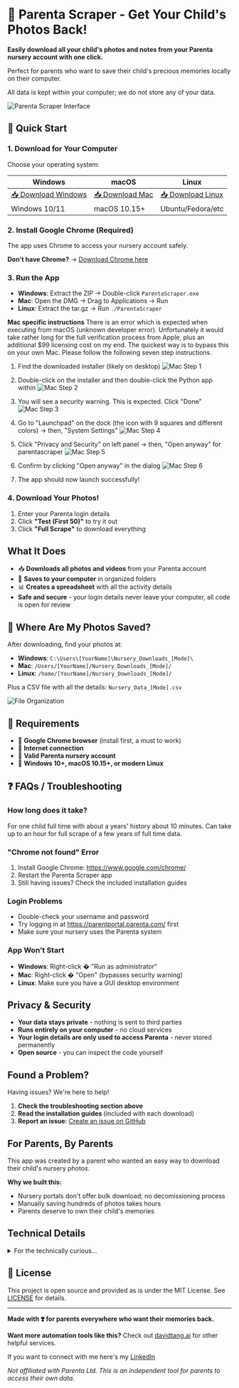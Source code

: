# 📸 Parenta Scraper - Get Your Child's Photos Back!

**Easily download all your child's photos and notes from your Parenta nursery account with one click.**

Perfect for parents who want to save their child's precious memories locally on their computer.

All data is kept within your computer; we do not store any of your data.

![Parenta Scraper Interface](screenshots/main-interface.png)

## 🚀 Quick Start

### 1. Download for Your Computer
Choose your operating system:

| Windows | macOS | Linux |
|---------|-------|-------|
| [📥 Download Windows](../../releases/latest/download/ParentaScraper-Windows.zip) | [📥 Download Mac](../../releases/latest/download/ParentaScraper-Mac.dmg) | [📥 Download Linux](../../releases/latest/download/ParentaScraper-Linux.tar.gz) |
| Windows 10/11 | macOS 10.15+ | Ubuntu/Fedora/etc |

### 2. Install Google Chrome (Required)
The app uses Chrome to access your nursery account safely.

**Don't have Chrome?** → [Download Chrome here](https://www.google.com/chrome/)

### 3. Run the App
- **Windows**: Extract the ZIP → Double-click `ParentaScraper.exe`
- **Mac**: Open the DMG → Drag to Applications → Run
- **Linux**: Extract the tar.gz → Run `./ParentaScraper`

**Mac specific instructions** 
There is an error which is expected when executing from macOS (unknown developer error). Unfortunately it would take rather long for the full verification process from Apple, plus an additional $99 licensing cost on my end. The quickest way is to bypass this on your own Mac. Please follow the following seven step instructions.

1. Find the downloaded installer (likely on desktop)
![Mac Step 1](screenshots/mac1.png)

2. Double-click on the installer and then double-click the Python app within
![Mac Step 2](screenshots/mac2.png)

3. You will see a security warning. This is expected. Click "Done"
![Mac Step 3](screenshots/mac3.png)

4. Go to "Launchpad" on the dock (the icon with 9 squares and different colors) → then, "System Settings"
![Mac Step 4](screenshots/mac4.png)

5. Click "Privacy and Security" on left panel → then, "Open anyway" for parentascraper
![Mac Step 5](screenshots/mac5.png)

6. Confirm by clicking "Open anyway" in the dialog
![Mac Step 6](screenshots/mac6.png)

7. The app should now launch successfully!  

### 4. Download Your Photos!
1. Enter your Parenta login details
2. Click **"Test (First 50)"** to try it out
3. Click **"Full Scrape"** to download everything

## What It Does

- 📥 **Downloads all photos and videos** from your Parenta account
- 📁 **Saves to your computer** in organized folders
- 📊 **Creates a spreadsheet** with all the activity details
- **Safe and secure** - your login details never leave your computer, all code is open for review

## 📂 Where Are My Photos Saved?

After downloading, find your photos at:
- **Windows**: `C:\Users\[YourName]\Nursery_Downloads_[Mode]\`
- **Mac**: `/Users/[YourName]/Nursery_Downloads_[Mode]/`
- **Linux**: `/home/[YourName]/Nursery_Downloads_[Mode]/`

Plus a CSV file with all the details: `Nursery_Data_[Mode].csv`

![File Organization](screenshots/file-organisation.png)

## 📂 Requirements

-  **Google Chrome browser** (install first, a must to work)
-  **Internet connection**
-  **Valid Parenta nursery account**
-  **Windows 10+, macOS 10.15+, or modern Linux**

## ❓ FAQs / Troubleshooting

### How long does it take?   
For one child full time with about a years' history about 10 minutes. Can take up to an hour for full scrape of a few years of full time data.

### "Chrome not found" Error
1. Install Google Chrome: https://www.google.com/chrome/
2. Restart the Parenta Scraper app
3. Still having issues? Check the included installation guides

### Login Problems
- Double-check your username and password
- Try logging in at https://parentportal.parenta.com/ first
- Make sure your nursery uses the Parenta system

### App Won't Start
- **Windows**: Right-click � "Run as administrator"
- **Mac**: Right-click � "Open" (bypasses security warning)
- **Linux**: Make sure you have a GUI desktop environment

## Privacy & Security

- **Your data stays private** - nothing is sent to third parties
- **Runs entirely on your computer** - no cloud services
- **Your login details are only used to access Parenta** - never stored permanently
- **Open source** - you can inspect the code yourself

## Found a Problem?

Having issues? We're here to help!

1. **Check the troubleshooting section above**
2. **Read the installation guides** (included with each download)
3. **Report an issue**: [Create an issue on GitHub](../../issues/new)

## For Parents, By Parents

This app was created by a parent who wanted an easy way to download their child's nursery photos. 

**Why we built this:**
- Nursery portals don't offer bulk download; no decomissioning process
- Manually saving hundreds of photos takes hours
- Parents deserve to own their child's memories

## Technical Details

<details>
<summary>For the technically curious...</summary>

- Built with Python and CustomTkinter
- Uses Selenium WebDriver for nursery portal automation
- Parallel downloading for speed
- Cross-platform PyInstaller executables
- Automatic ChromeDriver management
- JavaScript-based data extraction for performance

</details>

## 📂 License

This project is open source and provided as is under the MIT License. See [LICENSE](LICENSE) for details.

---

**Made with ❣️ for parents everywhere who want their memories back.**

**Want more automation tools like this?** Check out [davidtang.ai](https://davidtang.ai) for other helpful services.  

If you want to connect with me here's my [LinkedIn](https://www.linkedin.com/in/drdavidtang)

*Not affiliated with Parenta Ltd. This is an independent tool for parents to access their own data.*
